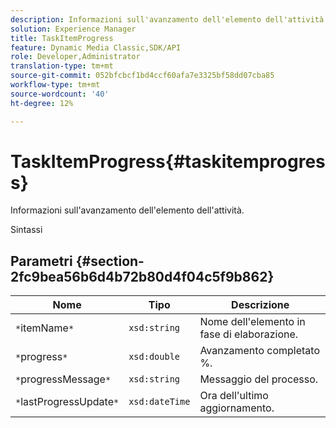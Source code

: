```yaml
---
description: Informazioni sull'avanzamento dell'elemento dell'attività.
solution: Experience Manager
title: TaskItemProgress
feature: Dynamic Media Classic,SDK/API
role: Developer,Administrator
translation-type: tm+mt
source-git-commit: 052bfcbcf1bd4ccf60afa7e3325bf58dd07cba85
workflow-type: tm+mt
source-wordcount: '40'
ht-degree: 12%

---
```



# TaskItemProgress{#taskitemprogress}

Informazioni sull&#39;avanzamento dell&#39;elemento dell&#39;attività.

Sintassi

## Parametri {#section-2fc9bea56b6d4b72b80d4f04c5f9b862}

| Nome | Tipo | Descrizione |
|---|---|---|
| `*`itemName`*` | `xsd:string` | Nome dell&#39;elemento in fase di elaborazione. |
| `*`progress`*` | `xsd:double` | Avanzamento completato %. |
| `*`progressMessage`*` | `xsd:string` | Messaggio del processo. |
| `*`lastProgressUpdate`*` | `xsd:dateTime` | Ora dell&#39;ultimo aggiornamento. |

